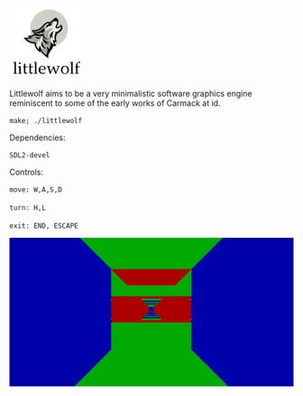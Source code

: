 ![screenshot](img/logo.PNG)

Littlewolf aims to be a very minimalistic software graphics
engine reminiscent to some of the early works of Carmack at id.

    make; ./littlewolf

Dependencies:

    SDL2-devel

Controls:

    move: W,A,S,D

    turn: H,L

    exit: END, ESCAPE

![screenshot](img/peekgif.gif)
